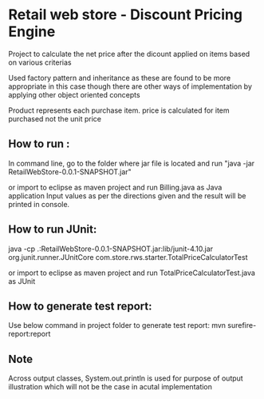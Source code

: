 # Retail web store - Discount Pricing Engine
Project to calculate the net price after the dicount applied on items  based on various criterias

Used factory pattern and inheritance as these are found to be more appropriate in this case though there are other ways of implementation by applying other object oriented concepts

Product represents each purchase item. price is calculated for item purchased not the unit price

## How to run :
In command line, go to the folder where jar file is located and run "java -jar RetailWebStore-0.0.1-SNAPSHOT.jar"

or import to eclipse as maven project and run Billing.java as Java application
Input values as per the directions given and the result will be printed in console.

## How to run JUnit:
java -cp .:RetailWebStore-0.0.1-SNAPSHOT.jar:lib/junit-4.10.jar org.junit.runner.JUnitCore com.store.rws.starter.TotalPriceCalculatorTest

or import to eclipse as maven project and run TotalPriceCalculatorTest.java as JUnit


## How to generate test report: 

Use below command in project folder to generate test report:
mvn surefire-report:report 


## Note
Across output classes, System.out.println is used for purpose of output illustration which will not be the case in acutal implementation
